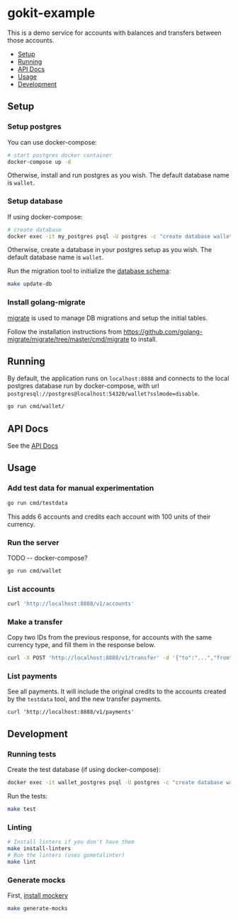 # gokit-example

This is a demo service for accounts with balances and transfers between those accounts.

<!-- MarkdownTOC levels="1,2" -->

- [Setup](#setup)
- [Running](#running)
- [API Docs](#api-docs)
- [Usage](#usage)
- [Development](#development)

<!-- /MarkdownTOC -->

## Setup

### Setup postgres

You can use docker-compose:

```sh
# start postgres docker container
docker-compose up -d
```

Otherwise, install and run postgres as you wish.
The default database name is `wallet`.

### Setup database

If using docker-compose:

```sh
# create database
docker exec -it my_postgres psql -U postgres -c "create database wallet" 
```

Otherwise, create a database in your postgres setup as you wish. The default
database name is `wallet`.

Run the migration tool to initialize the [database schema](./migrations/1_init.up.sql):

```sh
make update-db
```

### Install golang-migrate

[migrate](https://github.com/golang-migrate/migrate) is used to manage DB migrations and setup the initial tables.

Follow the installation instructions from https://github.com/golang-migrate/migrate/tree/master/cmd/migrate to install.

## Running

By default, the application runs on `localhost:8888` and connects to the local postgres database run by docker-compose, with url `postgresql://postgres@localhost:54320/wallet?sslmode=disable`.

```sh
go run cmd/wallet/
```

## API Docs

See the [API Docs](./API.md)

## Usage

### Add test data for manual experimentation

```sh
go run cmd/testdata
```

This adds 6 accounts and credits each account with 100 units of their currency.

### Run the server

TODO -- docker-compose?

```sh
go run cmd/wallet
```

### List accounts

```sh
curl 'http://localhost:8888/v1/accounts'
```

### Make a transfer

Copy two IDs from the previous response, for accounts with the same currency type, and fill them in the response below.

```sh
curl -X POST 'http://localhost:8888/v1/transfer' -d '{"to":"...","from":"...","amount":"1.23"}'
```

### List payments

See all payments. It will include the original credits to the accounts created by the `testdata` tool, and the new transfer payments.

```
curl 'http://localhost:8888/v1/payments'
```

## Development

### Running tests

Create the test database (if using docker-compose):

```sh
docker exec -it wallet_postgres psql -U postgres -c "create database wallet_test"
```

Run the tests:

```sh
make test
```

### Linting

```sh
# Install linters if you don't have them
make install-linters
# Run the linters (uses gometalinter)
make lint
```

### Generate mocks

First, [install mockery](#install-mockery)

```sh
make generate-mocks
```

